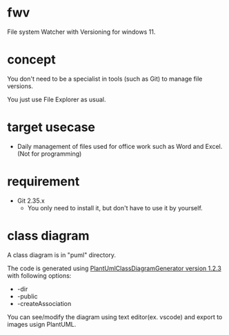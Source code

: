 # fwv
File system Watcher with Versioning for windows 11.

# concept
You don't need to be a specialist in tools (such as Git) to manage file versions.

You just use File Explorer as usual.

# target usecase
* Daily management of files used for office work such as Word and Excel. (Not for programming)

# requirement
* Git 2.35.x
  * You only need to install it, but don't have to use it by yourself.

# class diagram
A class diagram is in "puml" directory.

The code is generated using [PlantUmlClassDiagramGenerator version 1.2.3](https://github.com/pierre3/PlantUmlClassDiagramGenerator) with following options:

* -dir
* -public
* -createAssociation

You can see/modify the diagram using text editor(ex. vscode) and export to images usign PlantUML.
